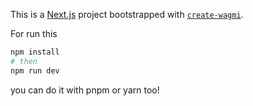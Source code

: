 This is a [Next.js](https://nextjs.org) project bootstrapped with [`create-wagmi`](https://github.com/wevm/wagmi/tree/main/packages/create-wagmi).

For run this

```bash
npm install
# then
npm run dev
```

you can do it with pnpm or yarn too!
